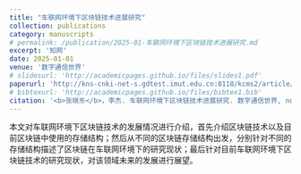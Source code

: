 ```yaml
---
title: "车联网环境下区块链技术进展研究"
collection: publications
category: manuscripts
# permalink: /publication/2025-01-车联网环境下区块链技术进展研究.md
excerpt: '知网'
date: 2025-01-01
venue: '数字通信世界'
# slidesurl: 'http://academicpages.github.io/files/slides1.pdf'
paperurl: 'http://kns-cnki-net-s.gdtest.imut.edu.cn:8118/kcms2/article/abstract?v=LzEBRIJt2Q3YJYpJsMcgdw0DgGiRYIX8JDRaS7DXcu0toFh0bVL6ovDWq6Ok1ov69PwmkjebSGEqRNaZkegRyUPbGE-qhAjuDWN43Jr_AqzThvU8zysu3--mfi9Dy8W9l6seyiLmmiyBewM_Pi0iNtpA90TnKbfvM7454f4mFT5cNJSt-iO25NpnCQQwJNQq&uniplatform=NZKPT&language=CHS'
# bibtexurl: 'http://academicpages.github.io/files/bibtex1.bib'
citation: '<b>张晓东</b>，李杰. 车联网环境下区块链技术进展研究. 数字通信世界, no. 1, pp. 67-69, 2025.'
---
```

本文对车联网环境下区块链技术的发展情况进行介绍，首先介绍区块链技术以及目前区块链中使用的存储结构；然后从不同的区块链存储结构出发，分别针对不同的存储结构描述了区块链在车联网环境下的研究现状；最后针对目前车联网环境下区块链技术的研究现状，对该领域未来的发展进行展望。
